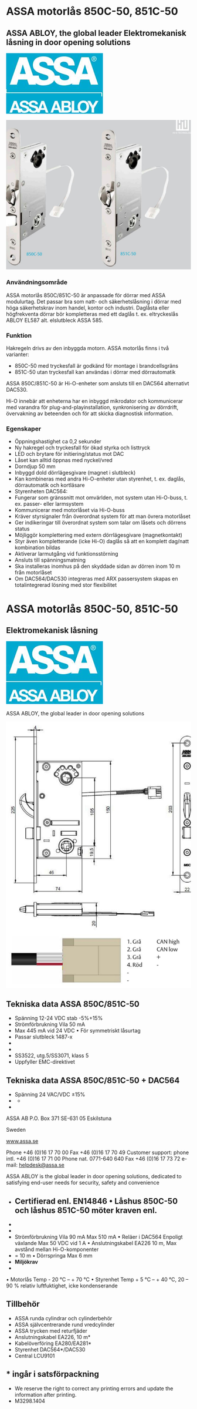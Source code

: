 # ASSA motorlås 850C-50, 851C-50

## ASSA ABLOY, the global leader Elektromekanisk låsning in door opening solutions

![](_page_0_Picture_2.jpeg)

![](_page_0_Picture_4.jpeg)

### **Användningsområde**

ASSA motorlås 850C/851C-50 är anpassade för dörrar med ASSA modulurtag. Det passar bra som natt- och säkerhetslåsning i dörrar med höga säkerhetskrav inom handel, kontor och industri. Daglåsta eller högfrekventa dörrar bör kompletteras med ett daglås t. ex. eltryckeslås ABLOY EL587 alt. elslutbleck ASSA 585.

### **Funktion**

Hakregeln drivs av den inbyggda motorn. ASSA motorlås finns i två varianter:

- 850C-50 med tryckesfall är godkänd för montage i brandcellsgräns
- 851C-50 utan tryckesfall kan användas i dörrar med dörrautomatik

ASSA 850C/851C-50 är Hi-O-enheter som ansluts till en DAC564 alternativt DAC530.

Hi-O innebär att enheterna har en inbyggd mikrodator och kommunicerar med varandra för plug-and-playinstallation, synkronisering av dörrdrift, övervakning av beteenden och för att skicka diagnostisk information.

### **Egenskaper**

- Öppningshastighet ca 0,2 sekunder
- Ny hakregel och tryckesfall för ökad styrka och listtryck
- LED och brytare för initiering/status mot DAC
- Låset kan alltid öppnas med nyckel/vred
- Dorndjup 50 mm
- Inbyggd dold dörrlägesgivare (magnet i slutbleck)
- Kan kombineras med andra Hi-O-enheter utan styrenhet, t. ex. daglås, dörrautomatik och kortläsare
- Styrenheten DAC564:
- Fungerar som gränssnitt mot omvärlden, mot system utan Hi-O-buss, t. ex. passer- eller larmsystem
- Kommunicerar med motorlåset via Hi-O-buss
- Kräver styrsignaler från överordnat system för att man övrera motorlåset
- Ger indikeringar till överordnat system som talar om låsets och dörrens status
- Möjliggör komplettering med extern dörrlägesgivare (magnetkontakt)
- Styr även kompletterande (icke Hi-O) daglås så att en komplett dag/natt kombination bildas
- Aktiverar larmutgång vid funktionsstörning
- Ansluts till spänningsmatning
- Ska installeras inomhus på den skyddade sidan av dörren inom 10 m från motorlåset
- Om DAC564/DAC530 integreras med ARX passersystem skapas en totalintegrerad lösning med stor flexibilitet

# ASSA motorlås 850C-50, 851C-50

## Elektromekanisk låsning

![](_page_1_Picture_2.jpeg)

ASSA ABLOY, the global leader in door opening solutions

![](_page_1_Figure_4.jpeg)

## **Tekniska data ASSA 850C/851C-50**

- Spänning 12-24 VDC stab -5%+15%
- Strömförbrukning Vila 50 mA
- Max 445 mA vid 24 VDC • För symmetriskt låsurtag
- Passar slutbleck 1487-x
- 
- 
- SS3522, utg.5/SS3071, klass 5
- Uppfyller EMC-direktivet

## **Tekniska data ASSA 850C/851C-50 + DAC564**

- Spänning 24 VAC/VDC ±15%
- -
- 

ASSA AB P.O. Box 371 SE-631 05 Eskilstuna

Sweden

www.assa.se

Phone +46 (0)16 17 70 00 Fax +46 (0)16 17 70 49 Customer support: phone intl. +46 (0)16 17 71 00 Phone nat. 0771-640 640 Fax +46 (0)16 17 73 72 e-mail: helpdesk@assa.se

ASSA ABLOY is the global leader in door opening solutions, dedicated to satisfying end-user needs for security, safety and convenience

- Certifierad enl. EN14846 • Låshus 850C-50 och låshus 851C-50 möter kraven enl.
	-
- 
- 
- Strömförbrukning Vila 90 mA Max 510 mA • Reläer i DAC564 Enpoligt växlande Max 50 VDC vid 1 A • Anslutningskabel EA226 10 m, Max avstånd mellan Hi-O-komponenter
- = 10 m • Dörrspringa Max 6 mm
- **Miljökrav**
- 

• Motorlås Temp - 20 °C – + 70 °C • Styrenhet Temp + 5 °C – + 40 °C, 20 – 90 % relativ luftfuktighet, icke kondenserande

## **Tillbehör**

- ASSA runda cylindrar och cylinderbehör
- ASSA självcentrerande rund vredcylinder
- ASSA trycken med returfjäder
- Anslutningskabel EA226, 10 m*
- Kabelöverföring EA280/EA281*
- Styrenhet DAC564*/DAC530
- Central LCU9101

## * ingår i satsförpackning

- We reserve the right to correct any printing errors and update the information after printing.
- M3298.1404